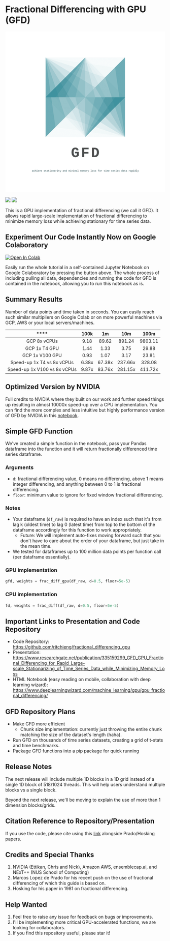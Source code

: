 # Fractional Differencing with GPU (GFD)
<p align="center">
    <img src="./assets/gfd_logo_transparent_resize.png"/>
</p>

<img src="https://img.shields.io/badge/license-MIT-green.svg"/>
<img src="https://img.shields.io/badge/version-v0.1-blue.svg"/>

This is a GPU implementation of fractional differencing (we call it GFD). It allows rapid large-scale implementation of fractional differencing to minimize memory loss while achieving stationary for time series data.

## Experiment Our Code Instantly Now on Google Colaboratory

[![Open In Colab](https://colab.research.google.com/assets/colab-badge.svg)](https://colab.research.google.com/github/ritchieng/fractional_differencing_gpu/blob/master/notebooks/gpu_fractional_differencing.ipynb)

Easily run the whole tutorial in a self-contained Jupyter Notebook on Google Colaboratory by pressing the button above. The whole process of including pulling all data, dependencies and running the code for GFD is contained in the notebook, allowing you to run this notebook as is.

## Summary Results
Number of data points and time taken in seconds. You can easily reach such similar multipliers on Google Colab or on more powerful machines via GCP, AWS or your local servers/machines.

| ****                          | **100k** | **1m**  | **10m**  | **100m** |
|:-----------------------------:|:--------:|:-------:|:--------:|:--------:|
| GCP 8x vCPUs                  | 9\.18    | 89\.62  | 891\.24  | 9803\.11 |
| GCP 1x T4 GPU                 | 1\.44    | 1\.33   | 3\.75    | 29\.88   |
| GCP 1x V100 GPU               | 0\.93    | 1\.07   | 3\.17    | 23\.81   |
| Speed\-up 1x T4 vs 8x vCPUs   | 6\.38x   | 67\.38x | 237\.66x | 328\.08  |
| Speed\-up 1x V100 vs 8x vCPUs | 9\.87x   | 83\.76x | 281\.15x | 411\.72x |

## Optimized Version by NVIDIA
Full credits to NVIDIA where they built on our work and further speed things up resulting in almost 10000x speed-up over a CPU implementation. You can find the more complex and less intuitive but highly performance version of GFD by NVIDIA in this [notebook](https://github.com/ritchieng/fractional_differencing_gpu/blob/master/notebooks/nvidia_gpu_fractional_differencing.ipynb).

## Simple GFD Function

We've created a simple function in the notebook, pass your Pandas dataframe into the function and it will return fractionally differenced time series dataframe.

### Arguments
- `d`: fractional differencing value, 0 means no differencing, above 1 means integer differencing, and anything between 0 to 1 is fractional differencing.
- `floor`: minimum value to ignore for fixed window fractional differencing.
    
### Notes
- Your dataframe (`df_raw`) is required to have an index such that it's from lag k (oldest time) to lag 0 (latest time) from top to the bottom of the dataframe accordingly for this function to work appropriately.
    - Future: We will implement auto-fixes moving forward such that you don't have to care about the order of your dataframe, but just take in the mean time.
- We tested for dataframes up to 100 million data points per function call (per dataframe essentially).

### GPU implementation

```python
gfd, weights = frac_diff_gpu(df_raw, d=0.5, floor=5e-5)
```

### CPU implementation

```python
fd, weights = frac_diff(df_raw, d=0.5, floor=5e-5)
```

## Important Links to Presentation and Code Repository
- Code Repository: https://github.com/ritchieng/fractional_differencing_gpu
- Presentation: https://www.researchgate.net/publication/335159299_GFD_GPU_Fractional_Differencing_for_Rapid_Large-scale_Stationarizing_of_Time_Series_Data_while_Minimizing_Memory_Loss
- HTML Notebook (easy reading on mobile, collaboration with deep learning wizard): https://www.deeplearningwizard.com/machine_learning/gpu/gpu_fractional_differencing/

## GFD Repository Plans
- Make GFD more efficient
    - Chunk size implementation: currently just throwing the entire chunk matching the size of the dataset's length (haha).
- Run GFD on thousands of time series datasets, creating a grid of t-stats and time benchmarks.
- Package GFD functions into a pip package for quick running

## Release Notes
The next release will include multiple 1D blocks in a 1D grid instead of a single 1D block of 518/1024 threads. This will help users understand multiple blocks vs a single block.

Beyond the next release, we'll be moving to explain the use of more than 1 dimension blocks/grids.

## Citation Reference to Repository/Presentation
If you use the code, please cite using this [link](https://www.researchgate.net/publication/335159299_GFD_GPU_Fractional_Differencing_for_Rapid_Large-scale_Stationarizing_of_Time_Series_Data_while_Minimizing_Memory_Loss) alongside Prado/Hosking papers.

## Credits and Special Thanks
1. NVIDIA (Ettikan, Chris and Nick), Amazon AWS, ensemblecap.ai, and NExT++ (NUS School of Computing)
2. Marcos Lopez de Prado  for his recent push on the use of fractional differencing of which this guide is based on.
3. Hosking for his paper in 1981 on fractional differencing.

## Help Wanted
1. Feel free to raise any issue for feedback on bugs or improvements.
2. I'll be implementing more critical GPU-accelerated functions, we are looking for collaborators.
3. If you find this repository useful, please star it!
